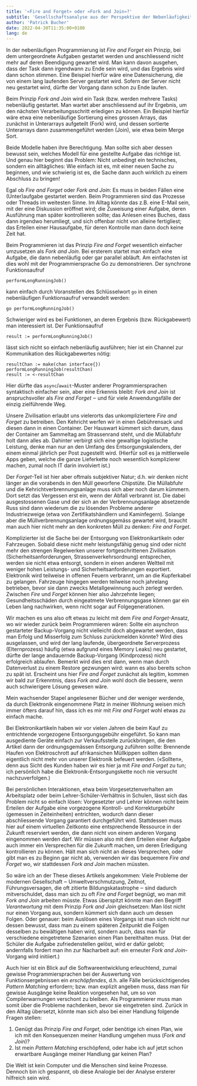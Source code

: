 ```yaml
---
title: '«Fire and Forget» oder «Fork and Join»?'
subtitle: 'Gesellschaftsanalyse aus der Perspektive der Nebenläufigkeit '
author: 'Patrick Bucher'
date: 2022-04-30T11:35:00+0100
lang: de
---
```


In der nebenläufigen Programmierung ist _Fire and Forget_ ein Prinzip, bei dem
untergeordnete Aufgaben gestartet werden und anschliessend nicht mehr auf deren
Beendigung gewartet wird. Man kann davon ausgehen, dass der Task dann irgendwann
zu Ende sein wird, und das Ergebnis wird dann schon stimmen. Eine Beispiel
hierfür wäre eine Datensicherung, die von einem lang laufenden Server gestartet
wird. Sofern der Server nicht neu gestartet wird, dürfte der Vorgang dann schon
zu Ende laufen.

Beim Prinzip _Fork and Join_ wird ein Task (bzw. werden mehrere Tasks)
nebenläufig gestartet. Man wartet aber anschliessend auf ihr Ergebnis, um den
nächsten Verarbeitungsschritt erledigen zu können. Ein Beispiel hierfür wäre
etwa eine nebenläufige Sortierung eines grossen Arrays, das zunächst in
Unterarrays aufgeteilt (Fork) wird, und dessen sortierte Unterarrays dann
zusammengeführt werden (Join), wie etwa beim Merge Sort.

Beide Modelle haben ihre Berechtigung. Man sollte sich aber dessen bewusst sein,
welches Modell für eine gestellte Aufgabe das richtige ist. Und genau hier
beginnt das Problem: Nicht unbedingt ein technisches, sondern ein alltägliches:
Wie einfach ist es, mit einer neuen Sache zu beginnen, und wie schwierig ist es,
die Sache dann auch wirklich zu einem Abschluss zu bringen!

Egal ob _Fire and Forget_ oder _Fork and Join_: Es muss in beiden Fällen eine
(Unter)aufgabe gestartet werden. Beim Programmieren sind das Prozesse oder
Threads im weitesten Sinne. Im Alltag könnte das z.B. eine E-Mail sein, mit der
eine Diskussion eröffnet wird; die Zuweisung einer Aufgabe, deren Ausführung man
später kontrollieren sollte; das Anlesen eines Buches, dass dann irgendwo
herumliegt, und sich offenbar nicht von alleine fertigliest; das Erteilen einer
Hausaufgabe, für deren Kontrolle man dann doch keine Zeit hat.

Beim Programmieren ist das Prinzip _Fire and Forget_ wesentlich einfacher
umzusetzen als _Fork and Join_. Bei ersterem startet man einfach eine Aufgabe,
die dann nebenläufig oder gar parallel abläuft. Am einfachsten ist dies wohl mit
der Programmiersprache Go zu demonstrieren. Der synchrone Funktionsaufruf

    performLongRunningJob()

kann einfach durch Voranstellen des Schlüsselwort `go` in einen nebenläufigen
Funktionsaufruf verwandelt werden:

    go performLongRunningJob()

Schwieriger wird es bei Funktionen, an deren Ergebnis (bzw. Rückgabewert) man
interessiert ist. Der Funktionsaufruf

    result := performLongRunningJob()

lässt sich nicht so einfach nebenläufig ausführen; hier ist ein Channel zur
Kommunikation des Rückgabewertes nötig:

    resultChan := make(chan interface{})
    performLongRunningJob(resultChan)
    result := <-resultChan

Hier dürfte das `async`/`await`-Muster anderer Programmiersprachen syntaktisch
einfacher sein, aber eine Erkennis bleibt: _Fork and Join_ ist anspruchsvoller
als _Fire and Forget_ ‒ und für viele Anwendungsfälle der einzig zielführende
Weg.

Unsere Zivilisation erlaubt uns vielerorts das unkompliziertere _Fire and
Forget_ zu betreiben. Den Kehricht werfen wir in einen Gebührensack und diesen
dann in einen Container. Der Hauswart kümmert sich darum, dass der Container am
Sammeltag am Strassenrand steht, und die Müllabfuhr holt dann alles ab. Dahinter
verbirgt sich eine gewaltige logistische Leistung, denke man nur an den Umfang
des Entsorgungskalenders, der einem einmal jährlich per Post zugestellt wird.
(Hierfür soll es ja mittlerweile Apps geben, welche die ganze Lieferkette noch
wesentlich komplizierer machen, zumal noch IT darin involviert ist.)

Der _Forget_-Teil ist hier aber oftmals subjektiver Natur; d.h. wir denken nicht
länger an die vorabends in den Müll geworfene Chipstüte. Die Müllabfuhr und die
Kehrichtverbrennungsanlage muss sich aber noch darum kümmern. Dort setzt das
Vergessen erst ein, wenn der Abfall verbrannt ist. Die dabei ausgestossenen Gase
und der sich an der Verbrennungsanlage absetzende Russ sind dann wiederum die zu
lösenden Probleme anderer Industriezweige (etwa von Zertifikatshändlern und
Kaminfegern).  Solange aber die Müllverbrennungsanlage ordnungsgemäss gewartet 
wird, braucht man auch hier nicht mehr an den konkreten Müll zu denken: _Fire
and Forget_.

Komplizierter ist die Sache bei der Entsorgung von Elektronikartikeln oder
Fahrzeugen. Sobald diese nicht mehr leistungsfähig genug sind oder nicht mehr
den strengen Regelwerken unserer fortgeschrittenen Zivilisation
(Sicherheitsanforderungen, Strassenverkehrsordnung) entsprechen, werden sie
nicht etwa entsorgt, sondern in einen anderen Weltteil mit weniger hohen
Leistungs- und Sicherheitsanforderungen exportiert. Elektronik wird teilweise in
offenen Feuern verbrannt, um an die Kupferkabel zu gelangen.  Fahrzeuge hingegen
werden teilweise noch jahrelang betrieben, bevor sie dann zwecks Metallgewinnung
auch zerlegt werden. Zwischen _Fire_ und _Forget_ können hier also Jahrzehnte
liegen; Gesundheitsschäden durch eingeatmete Verbrennungsgase können gar ein
Leben lang nachwirken, wenn nicht sogar auf Folgegenerationen.

Wir machen es uns also oft etwas zu leicht mit dem _Fire and Forget_-Ansatz, wo
wir wieder zurück beim Programmieren wären: Sollte ein asynchron gestarteter
Backup-Vorgang nicht vielleicht doch abgewartet werden, dass man Erfolg und
Misserfolg zum Schluss zurückmelden könnte? Wird dies ausgelassen, und wird der
lang laufende, übergeordnete Serverprozess (Elternprozess) häufig (etwa aufgrund
eines Memory Leaks) neu gestartet, dürfte der lange andauernde Backup-Vorgang
(Kindprozess) nicht erfolgreich ablaufen. Bemerkt wird dies erst dann, wenn man
durch Datenverlust zu einem Restore gezwungen wird: wann es also bereits schon
zu spät ist. Erscheint uns hier _Fire and Forget_ zunächst als legitim, kommen
wir bald zur Erkenntnis, dass _Fork and Join_ wohl doch die bessere, wenn auch
schwierigere Lösung gewesen wäre.

Mein wachsender Stapel angelesener Bücher und der weniger werdende, da durch
Elektronik eingenommene Platz in meiner Wohnung weisen mich immer öfters darauf
hin, dass ich es mir mit _Fire and Forget_ wohl etwas zu einfach mache.

Bei Elektronikartikeln haben wir vor vielen Jahren die beim Kauf zu entrichtende
vorgezogene Entsorgungsgebühr eingeführt. So kann man ausgediente Geräte einfach
zur Verkaufsstelle zurückbringen, die den Artikel dann der ordnungsgemässen
Entsorgung zuführen sollte: Brennende Haufen von Elektroschrott auf
afrikansichen Müllkippen sollten dann eigentlich nicht mehr von unserer
Elektronik befeuert werden. («Sollten», denn aus Sicht des Kunden haben wir es
hier ja mit _Fire and Forget_ zu tun; ich persönlich habe die
Elektronik-Entsorgungskette noch nie versucht nachzuverfolgen.)

Bei persönlichen Interaktionen, etwa beim Vorgesetztenverhalten am Arbeitsplatz
oder beim Lehrer-Schüler-Verhältnis in Schulen, lässt sich das Problem nicht so
einfach lösen: Vorgesetzter und Lehrer können nicht beim Erteilen der Aufgabe
eine vorgezogene Kontroll- und Korrekturgebühr (gemessen in Zeiteinheiten)
entrichten, wodurch dann dieser abschliessende Vorgang garantiert durchgeführt
wird. Stattdessen muss hier auf einem virtuellen Zeitkonto eine entsprechende
Ressource in der Zukunft reserviert werden, die dann nicht von einem anderen
Vorgang eingenommen werden darf. Wir müssen also mit dem Erteilen einer Aufgabe
auch immer ein Versprechen für die Zukunft machen, um deren Erledigung
kontrollieren zu können. Hält man sich nicht an dieses Versprechen, oder gibt
man es zu Beginn gar nicht ab, verwenden wir das bequemere _Fire and Forget_ wo,
wir stattdessen _Fork and Join_ machen müssten.

So wäre ich an der These dieses Artikels angekommen: Viele Probleme der modernen
Gesellschaft ‒ Umweltverschmutzung, Zeitnot, Führungsversagen, die oft zitierte
Bildungskatastrophe ‒ sind dadurch mitverschuldet, dass man sich zu oft _Fire
and Forget_ begnügt, wo man mit _Fork and Join_ arbeiten müsste. Etwas
überspitzt könnte man den Begriff _Verantwortung_ mit dem Prinzip _Fork and
Join_ gleichsetzen: Man löst nicht nur einen Vorgang aus, sondern kümmert sich
dann auch um dessen Folgen. Oder genauer: beim Auslösen eines Vorgangs ist man
sich nicht nur dessen bewusst, dass man zu einem späteren Zeitpunkt die Folgen
desselben zu bewältigen haben wird, sondern auch, dass man für verschiedene
eingetretene Szenarien einen Plan bereithalten muss. (Hat der Schüler die
Aufgabe zufriedenstellen gelöst, wird er dafür gelobt; andernfalls fordert man
ihn zur Nacharbeit auf: ein erneuter _Fork and Join_-Vorgang wird initiiert.)

Auch hier ist ein Blick auf die Softwareentwicklung erleuchtend, zumal
gewisse Programmiersprachen bei der Auswertung von Funktionsergebnissen ein
_erschöpfendes_, d.h. alle Fälle berücksichtigendes _Pattern Matching_
erfordern; bzw. man explizit angeben muss, dass man für gewisse Ausgänge keine
Reaktion vorgesehen hat, um so von Compilerwarnungen verschont zu bleiben. Als
Programmierer muss man somit über die Probleme nachdenken, bevor sie eingetreten
sind. Zurück in den Alltag übersetzt, könnte man sich also bei einer Handlung
folgende Fragen stellen:

1. Genügt das Prinzip _Fire and Forget_, oder benötige ich einen Plan, wie ich
   mit den Konsequenzen meiner Handlung umgehen muss (_Fork and Join_)?
2. Ist mein _Pattern Matching_ erschöpfend, oder habe ich auf jetzt schon
   erwartbare Ausgänge meiner Handlung gar keinen Plan?

Die Welt ist kein Computer und die Menschen sind keine Prozesse. Dennoch bin ich
gespannt, ob diese Analogie bei der Analyse ersterer hilfreich sein wird.
